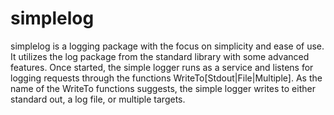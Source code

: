 # simplelog
simplelog is a logging package with the focus on simplicity and ease of use. It utilizes the log package from the standard library with some advanced features.
Once started, the simple logger runs as a service and listens for logging requests through the functions WriteTo[Stdout|File|Multiple].
As the name of the WriteTo functions suggests, the simple logger writes to either standard out, a log file, or multiple targets.

